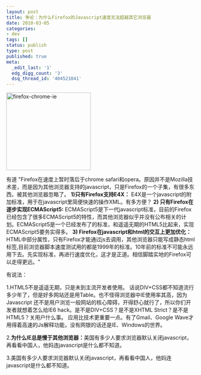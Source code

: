 ```yaml
---
layout: post
title: 争论：为什么Firefox的Javascript速度无法超越其它浏览器
date: 2010-03-05
categories:
- dev
tags: []
status: publish
type: post
published: true
meta:
  _edit_last: '1'
  edg_digg_count: '3'
  dsq_thread_id: '404521041'
---
```

<a href="http://www.yeahxj.com/wp-content/uploads/firefox-chrome-ie.png"><img class="size-full wp-image-248" title="firefox-chrome-ie" src="http://www.yeahxj.com/wp-content/uploads/firefox-chrome-ie.png" alt="firefox-chrome-ie" width="225" height="207" /></a>

有道 "Firefox在速度上暂时落后于chrome safari和opera。原因并不是Mozilla技术差，而是因为其他浏览器支持的javascript，只是Firefox的一个子集，有很多东西，被其他浏览器忽略了。
<strong> 1)只有Firefox支持E4X：</strong>
E4X是一个javascript的附加标准，用于在javascript里简便快速的操作XML。有多方便？
<strong> 2) 只有Firefox在逐步实现ECMAScript5:</strong>
ECMAScript5是下一代javascript标准，目前的Firefox已经包含了很多ECMAScript5的特性，而其他浏览器似乎并没有公布相关的计划。ECMAScript5是一个已经发布了的标准，和遥遥无期的HTML5比起来，实现ECMAScript5要务实得多。
<strong> 3) Firefox在javascript和html的交互上更加优化：</strong>
HTML中部分属性，只有Firefox才能通过js去调用，其他浏览器只能写成静态html标签,目前浏览器脚本速度测试用的都是1999年的标准。10年前的标准不可能永远用下去。先实现标准，再进行速度优化，这才是正道。相信脚踏实地的Firefox可以走得更远。"

有说法：

1.HTML5不是遥遥无期，只是未到主流开发者使用。
话说DIV+CSS都不知道流行多少年了，但是好多网站还是用Table。也不怪得浏览器中IE使用率其高，因为Javascript 还不是用户浏览一般网站的核心障碍，开得舒心就行了，所以你们开发者就想着怎么给IE6 hack。是不是DIV+CSS？是不是XHTML Strict？是不是HTML5？关用户什么事。
应用比技术更重要一点。有了Gmail、Google Wave才用得着高速的Js解释功能，没有网银的话还是IE、Windows的世界。

2.<strong>为什么IE总是慢于其他浏览器：</strong>美国有多少人要求浏览器默认关闭javascript，再看看中国人，他妈连javascript是什么都不知道。

3.美国有多少人要求浏览器默认关闭javascript，再看看中国人，他妈连javascript是什么都不知道。
